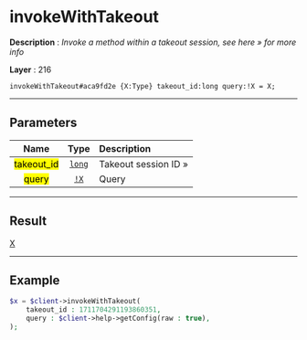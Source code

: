 # invokeWithTakeout

**Description** : *Invoke a method within a takeout session, see here &raquo; for more info*

**Layer** : 216

```tl
invokeWithTakeout#aca9fd2e {X:Type} takeout_id:long query:!X = X;
```

---

## Parameters

| Name | Type | Description |
| :---: | :---: | :--- |
| <mark>takeout_id</mark> | [`long`](type/long) | Takeout session ID » |
| <mark>query</mark> | [`!X`](type/X) | Query |

---

## Result

[X](type/X)

---

## Example

```php
$x = $client->invokeWithTakeout(
	takeout_id : 1711704291193860351,
	query : $client->help->getConfig(raw : true),
);
```